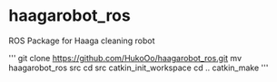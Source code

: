 # haagarobot_ros
ROS Package for Haaga cleaning robot

'''
git clone https://github.com/HukoOo/haagarobot_ros.git
mv haagarobot_ros src
cd src
catkin_init_workspace
cd ..
catkin_make
'''
